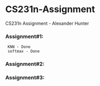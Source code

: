 # CS231n-Assignment
CS231n Assignment - Alexander Hunter

### Assignment#1:
     KNN - Done
     softmax - Done

###  Assignment#2:
  
###  Assignment#3:
  
